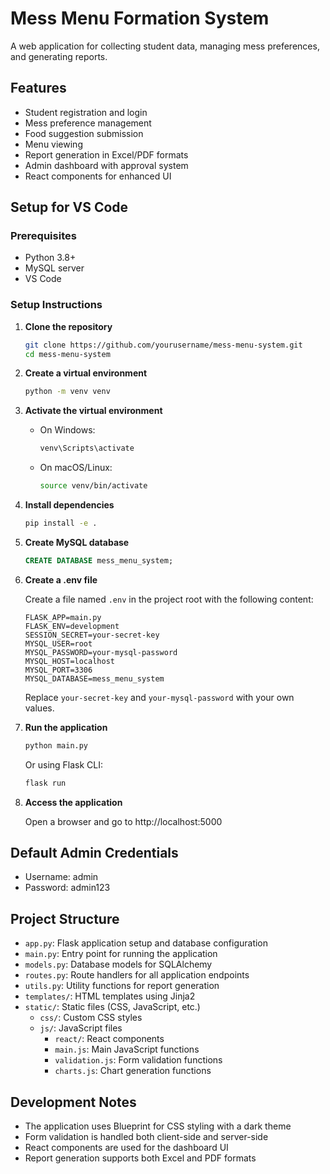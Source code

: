 # Mess Menu Formation System

A web application for collecting student data, managing mess preferences, and generating reports.

## Features

- Student registration and login
- Mess preference management
- Food suggestion submission
- Menu viewing
- Report generation in Excel/PDF formats
- Admin dashboard with approval system
- React components for enhanced UI

## Setup for VS Code

### Prerequisites

- Python 3.8+
- MySQL server
- VS Code

### Setup Instructions

1. **Clone the repository**

   ```bash
   git clone https://github.com/yourusername/mess-menu-system.git
   cd mess-menu-system
   ```

2. **Create a virtual environment**

   ```bash
   python -m venv venv
   ```

3. **Activate the virtual environment**

   - On Windows:
     ```bash
     venv\Scripts\activate
     ```
   - On macOS/Linux:
     ```bash
     source venv/bin/activate
     ```

4. **Install dependencies**

   ```bash
   pip install -e .
   ```

5. **Create MySQL database**

   ```sql
   CREATE DATABASE mess_menu_system;
   ```

6. **Create a .env file**

   Create a file named `.env` in the project root with the following content:

   ```
   FLASK_APP=main.py
   FLASK_ENV=development
   SESSION_SECRET=your-secret-key
   MYSQL_USER=root
   MYSQL_PASSWORD=your-mysql-password
   MYSQL_HOST=localhost
   MYSQL_PORT=3306
   MYSQL_DATABASE=mess_menu_system
   ```

   Replace `your-secret-key` and `your-mysql-password` with your own values.

7. **Run the application**

   ```bash
   python main.py
   ```

   Or using Flask CLI:

   ```bash
   flask run
   ```

8. **Access the application**

   Open a browser and go to http://localhost:5000

## Default Admin Credentials

- Username: admin
- Password: admin123

## Project Structure

- `app.py`: Flask application setup and database configuration
- `main.py`: Entry point for running the application
- `models.py`: Database models for SQLAlchemy
- `routes.py`: Route handlers for all application endpoints
- `utils.py`: Utility functions for report generation
- `templates/`: HTML templates using Jinja2
- `static/`: Static files (CSS, JavaScript, etc.)
  - `css/`: Custom CSS styles
  - `js/`: JavaScript files
    - `react/`: React components
    - `main.js`: Main JavaScript functions
    - `validation.js`: Form validation functions
    - `charts.js`: Chart generation functions

## Development Notes

- The application uses Blueprint for CSS styling with a dark theme
- Form validation is handled both client-side and server-side
- React components are used for the dashboard UI
- Report generation supports both Excel and PDF formats